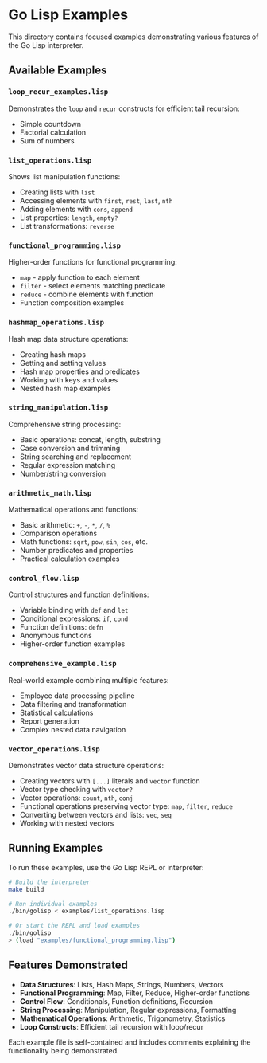 # Go Lisp Examples

This directory contains focused examples demonstrating various features of the Go Lisp interpreter.

## Available Examples

### `loop_recur_examples.lisp`
Demonstrates the `loop` and `recur` constructs for efficient tail recursion:
- Simple countdown
- Factorial calculation
- Sum of numbers

### `list_operations.lisp`
Shows list manipulation functions:
- Creating lists with `list`
- Accessing elements with `first`, `rest`, `last`, `nth`
- Adding elements with `cons`, `append`
- List properties: `length`, `empty?`
- List transformations: `reverse`

### `functional_programming.lisp`
Higher-order functions for functional programming:
- `map` - apply function to each element
- `filter` - select elements matching predicate
- `reduce` - combine elements with function
- Function composition examples

### `hashmap_operations.lisp`
Hash map data structure operations:
- Creating hash maps
- Getting and setting values
- Hash map properties and predicates
- Working with keys and values
- Nested hash map examples

### `string_manipulation.lisp`
Comprehensive string processing:
- Basic operations: concat, length, substring
- Case conversion and trimming
- String searching and replacement
- Regular expression matching
- Number/string conversion

### `arithmetic_math.lisp`
Mathematical operations and functions:
- Basic arithmetic: `+`, `-`, `*`, `/`, `%`
- Comparison operations
- Math functions: `sqrt`, `pow`, `sin`, `cos`, etc.
- Number predicates and properties
- Practical calculation examples

### `control_flow.lisp`
Control structures and function definitions:
- Variable binding with `def` and `let`
- Conditional expressions: `if`, `cond`
- Function definitions: `defn`
- Anonymous functions
- Higher-order function examples

### `comprehensive_example.lisp`
Real-world example combining multiple features:
- Employee data processing pipeline
- Data filtering and transformation
- Statistical calculations
- Report generation
- Complex nested data navigation

### `vector_operations.lisp`
Demonstrates vector data structure operations:
- Creating vectors with `[...]` literals and `vector` function
- Vector type checking with `vector?`
- Vector operations: `count`, `nth`, `conj`
- Functional operations preserving vector type: `map`, `filter`, `reduce`
- Converting between vectors and lists: `vec`, `seq`
- Working with nested vectors

## Running Examples

To run these examples, use the Go Lisp REPL or interpreter:

```bash
# Build the interpreter
make build

# Run individual examples
./bin/golisp < examples/list_operations.lisp

# Or start the REPL and load examples
./bin/golisp
> (load "examples/functional_programming.lisp")
```

## Features Demonstrated

- **Data Structures**: Lists, Hash Maps, Strings, Numbers, Vectors
- **Functional Programming**: Map, Filter, Reduce, Higher-order functions
- **Control Flow**: Conditionals, Function definitions, Recursion
- **String Processing**: Manipulation, Regular expressions, Formatting
- **Mathematical Operations**: Arithmetic, Trigonometry, Statistics
- **Loop Constructs**: Efficient tail recursion with loop/recur

Each example file is self-contained and includes comments explaining the functionality being demonstrated.

